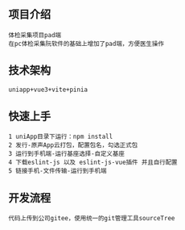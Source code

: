 ## 项目介绍

	体检采集项目pad端
	在pc体检采集阮软件的基础上增加了pad端，方便医生操作

## 技术架构
	uniapp+vue3+vite+pinia

## 快速上手
	1 uniApp目录下运行：npm install
	2 发行-原声App云打包，配置包名，勾选正式包
	3 运行到手机端-运行基座选择-自定义基座
	4 下载eslint-js 以及 eslint-js-vue插件 并且自行配置
	5 链接手机-文件传输-运行到手机端
	
## 开发流程

	代码上传到公司gitee，使用统一的git管理工具sourceTree



 
